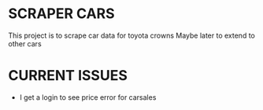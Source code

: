 # SCRAPER CARS

This project is to scrape car data for toyota crowns
Maybe later to extend to other cars 

# CURRENT ISSUES
- I get a login to see price error for carsales
